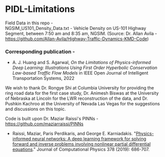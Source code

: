 # PIDL-Limitations

Field Data in this repo -       
NGSIM_US101_Density_Data.txt  - Vehicle Density on US-101 Highway Segment, between 7:50 am and 8:35 am, NGSIM. (Source: Dr. Allan Avila - https://github.com/Allan-Avila/Highway-Traffic-Dynamics-KMD-Code)

### Corresponding publication -   

  - A. J. Huang and S. Agarwal, *On the Limitations of Physics-informed Deep Learning: Illustrations Using First Order Hyperbolic Conservation Law-based Traffic Flow Models* in IEEE Open Journal of Intelligent Transportation Systems, 2022
  
We wish to thank Dr. Rongye Shi at Columbia University for providing the ring road data for the first case study, Dr. Animesh Biswas at the University of Nebraska at Lincoln for the LWR reconstruction of the data, and Dr. Pushkin Kachroo at the University of Nevada Las Vegas for the suggestions and discussions on this topic.

Code is built upon Dr. Maziar Raissi's PINNs - https://github.com/maziarraissi/PINNs 

- Raissi, Maziar, Paris Perdikaris, and George E. Karniadakis. "[Physics-informed neural networks: A deep learning framework for solving forward and inverse problems involving nonlinear partial differential equations](https://www.sciencedirect.com/science/article/pii/S0021999118307125)." Journal of Computational Physics 378 (2019): 686-707.
